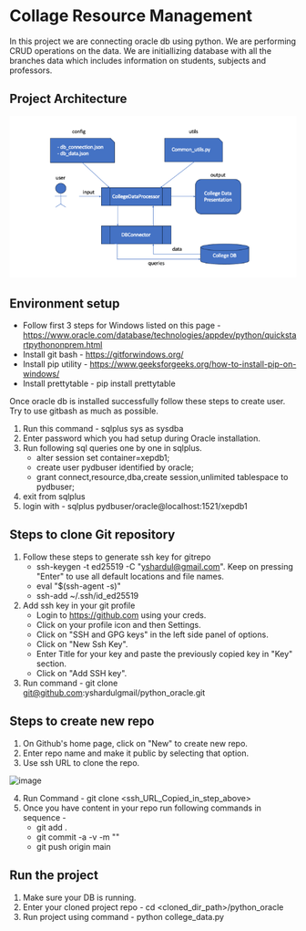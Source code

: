 # Collage Resource Management
In this project we are connecting oracle db using python. We are performing CRUD operations on the data. We are initiallizing database with all the branches data which includes information on students, subjects and professors. 

## Project Architecture
![Alt text](design_diagram.png)

## Environment setup
- Follow first 3 steps for Windows listed on this page - https://www.oracle.com/database/technologies/appdev/python/quickstartpythononprem.html
- Install git bash - https://gitforwindows.org/
- Install pip utility - https://www.geeksforgeeks.org/how-to-install-pip-on-windows/
- Install prettytable - pip install prettytable

Once oracle db is installed successfully follow these steps to create user. Try to use gitbash as much as possible.
1. Run this command - sqlplus sys as sysdba
2. Enter password which you had setup during Oracle installation.
3. Run following sql queries one by one in sqlplus.
    - alter session set container=xepdb1; 
    - create user pydbuser identified by oracle;
    - grant connect,resource,dba,create session,unlimited tablespace to pydbuser;
4. exit from sqlplus
5. login with - sqlplus pydbuser/oracle@localhost:1521/xepdb1

## Steps to clone Git repository
1. Follow these steps to generate ssh key for gitrepo
   - ssh-keygen -t ed25519 -C "yshardul@gmail.com". Keep on pressing "Enter" to use all default locations and file names.
   - eval "$(ssh-agent -s)"
   - ssh-add ~/.ssh/id_ed25519
2. Add ssh key in your git profile
   - Login to https://github.com using your creds.
   - Click on your profile icon and then Settings.
   - Click on "SSH and GPG keys" in the left side panel of options.
   - Click on "New Ssh Key".
   - Enter Title for your key and paste the previously copied key in "Key" section.
   - Click on "Add SSH key".
3. Run command - git clone git@github.com:yshardulgmail/python_oracle.git

## Steps to create new repo
1. On Github's home page, click on "New" to create new repo.
2. Enter repo name and make it public by selecting that option.
3. Use ssh URL to clone the repo.
<img width="548" alt="image" src="https://github.com/yshardulgmail/python_oracle/assets/43983174/d5ba1911-392d-45c6-8d4b-96e5df21bf0b">

   
4. Run Command - git clone <ssh_URL_Copied_in_step_above>
5. Once you have content in your repo run following commands in sequence -
   -  git add .
   -  git commit -a -v -m "<Some commit message>"
   -  git push origin main

## Run the project
1. Make sure your DB is running.
2. Enter your cloned project repo - cd <cloned_dir_path>/python_oracle
3. Run project using command - python college_data.py
